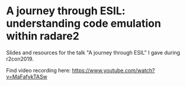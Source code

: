 # A journey through ESIL: understanding code emulation within radare2

Slides and resources for the talk "A journey through ESIL" I gave during r2con2019.

Find video recording here: https://www.youtube.com/watch?v=MaFafykTASw
